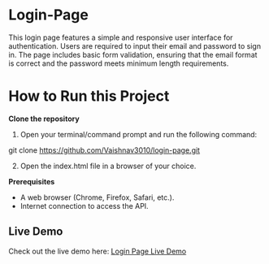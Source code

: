 # Login-Page
This login page features a simple and responsive user interface for authentication. Users are required to input their email and password to sign in. The page includes basic form validation, ensuring that the email format is correct and the password meets minimum length requirements. 
# How to Run this Project
**Clone the repository**  
  1. Open your terminal/command prompt and run the following command:

   git clone https://github.com/Vaishnav3010/login-page.git

  2. Open the index.html file in a browser of your choice.

 **Prerequisites**
- A web browser (Chrome, Firefox, Safari, etc.).
- Internet connection to access the API.

## Live Demo
Check out the live demo here: [Login Page Live Demo](https://Vaishnav3010.github.io/Login-Page/index.html)
